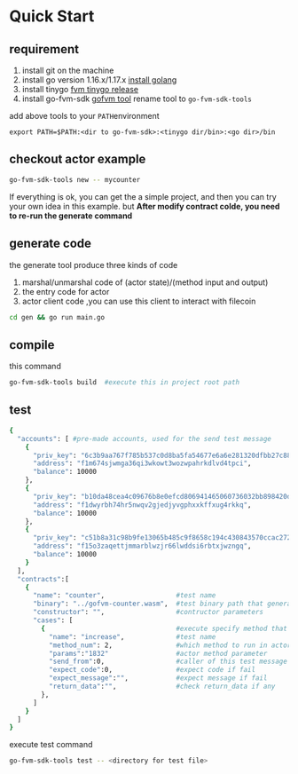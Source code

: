 # Quick Start

## requirement

1. install git on the machine
2. install go version 1.16.x/1.17.x [install golang](https://go.dev/doc/install)
3. install tinygo  [fvm tinygo release](https://github.com/ipfs-force-community/tinygo/tags)
4. install go-fvm-sdk [gofvm tool](https://github.com/ipfs-force-community/go-fvm-sdk/releases) rename tool to ```go-fvm-sdk-tools```

add above tools to your ```PATH```environment
```azure
export PATH=$PATH:<dir to go-fvm-sdk>:<tinygo dir/bin>:<go dir>/bin
```

## checkout actor example

```sh
go-fvm-sdk-tools new -- mycounter
```

If everything is ok, you can get the a simple project, and then you can try your own idea in this example. but **After modify contract colde, you need to re-run the generate command**

## generate code

the generate tool produce three kinds of code
1. marshal/unmarshal code of (actor state)/(method input and output)
2. the entry code for actor
3. actor client code ,you can use this client to interact with filecoin

```sh
cd gen && go run main.go
```

## compile

this command 
```sh
go-fvm-sdk-tools build  #execute this in project root path
```

## test

```sh
{
  "accounts": [ #pre-made accounts, used for the send test message
    {
      "priv_key": "6c3b9aa767f785b537c0d8ba5fa54677e6a6e281320dfbb27c889b8fa460670f",
      "address": "f1m674sjwmga36qi3wkowt3wozwpahrkdlvd4tpci",
      "balance": 10000
    },
    {
      "priv_key": "b10da48cea4c09676b8e0efcd806941465060736032bb898420d0863dca72538",
      "address": "f1dwyrbh74hr5nwqv2gjedjyvgphxxkffxug4rkkq",
      "balance": 10000
    },
    {
      "priv_key": "c51b8a31c98b9fe13065b485c9f8658c194c430843570ccac2720a3b30b47adb",
      "address": "f15o3zaqettjmmarblwzjr66lwddsi6rbtxjwzngq",
      "balance": 10000
    }
  ],
  "contracts":[
    {
      "name": "counter",                  #test name
      "binary": "../gofvm-counter.wasm",  #test binary path that generate by compile step
      "constructor": "",                  #contructor parameters
      "cases": [
        {                                 #execute specify method that defined in actor
          "name": "increase",             #test name
          "method_num": 2,                #which method to run in actor
          "params":"1832"                 #actor method parameter
          "send_from":0,                  #caller of this test message
          "expect_code":0,                #expect code if fail
          "expect_message":"",            #expect message if fail
          "return_data":"",               #check return_data if any
        },
      ]
    }
  ]
}
```

execute test command
```sh
go-fvm-sdk-tools test -- <directory for test file>
```

